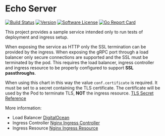 # Echo Server
[![Build Status](https://drone.bryk.io/api/badges/bcessa/echo-server/status.svg)](https://drone.bryk.io/bcessa/echo-server)
[![Version](https://img.shields.io/github/tag/bcessa/echo-server.svg)](https://github.com/bcessa/echo-server/releases)
[![Software License](https://img.shields.io/badge/license-BSD3-red.svg)](LICENSE)
[![Go Report Card](https://goreportcard.com/badge/github.com/bcessa/echo-server?style=flat)](https://goreportcard.com/report/github.com/bcessa/echo-server)

This project provides a sample service intended only to run tests of deployment and ingress setup.

When exposing the service as HTTP only the SSL termination can be provided by the ingress. When
exposing the gRPC port through a load balancer only secure connections are supported and the SSL
must be terminated by the pod. This requires the load balancer, ingress controller and ingress
resource to be properly configured to support __SSL passthroughs__.

When using this chart in this way the value `conf.certificate` is required. It must be set to a
secret containing the TLS certificate. The certificate will be used by the Pod to terminate TLS,
__NOT__ the ingress resource.
[TLS Secret Reference](https://kubernetes.io/docs/concepts/services-networking/ingress/#tls) 

More information:
- Load Balancer [DigitalOcean](https://github.com/digitalocean/digitalocean-cloud-controller-manager/blob/master/docs/controllers/services/annotations.md#servicebetakubernetesiodo-loadbalancer-tls-passthrough)
- Ingress Controller [Nginx Ingress Controller](https://kubernetes.github.io/ingress-nginx/user-guide/tls/#ssl-passthrough)
- Ingress Resource [Nginx Ingress Resource](https://kubernetes.github.io/ingress-nginx/user-guide/nginx-configuration/annotations/#ssl-passthrough)